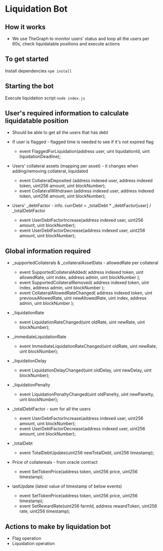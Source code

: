 # Liquidation Bot

## How it works

- We use TheGraph to monitor users' status and loop all the users per 60s, check liquidatable positions and execute actions

## To get started

Install dependencies `npm install`

## Starting the bot

Execute liquidation script `node index.js`

## User's required information to calculate liquidatable position

- Should be able to get all the users that has debt
- If user is flagged - flagged time is needed to see if it's not expired flag

  - event FlaggedForLiquidation(address user, uint liquidationId, uint liquidationDeadline);

- Users' collateral assets (mapping per asset) - it changes when adding/removing collateral, liquidated

  - event CollateralDeposited (address indexed user, address indexed token, uint256 amount, uint blockNumber);
  - event CollateralWithdrawn (address indexed user, address indexed token, uint256 amount, uint blockNumber);

- Users' \_debtFactor - info. currDebt = \_totalDebt \* \_debtFactor[user] / \_totalDebtFactor
  - event UserDebtFactorIncrease(address indexed user, uint256 amount, uint blockNumber);
  - event UserDebtFactorDecrease(address indexed user, uint256 amount, uint blockNumber);

## Global information required

- \_supportedCollaterals & \_collateralAssetData - allowedRate per collateral

  - event SupportedCollateralAdded(
    address indexed token,
    uint allowedRate,
    uint index,
    address admin,
    uint blockNumber
    );
  - event SupportedCollateralRemoved(
    address indexed token,
    uint index,
    address admin,
    uint blockNumber
    );
  - event CollateralAllowedRateChanged(
    address indexed token,
    uint previousAllowedRate,
    uint newAllowedRate,
    uint index,
    address admin,
    uint blockNumber
    );

- \_liquidationRate
  - event LiquidationRateChanged(uint oldRate, uint newRate, uint blockNumber);
- \_immediateLiquidationRate
  - event ImmediateLiquidationRateChanged(uint oldRate, uint newRate, uint blockNumber);
- \_liquidationDelay
  - event LiquidationDelayChanged(uint oldDelay, uint newDelay, uint blockNumber);
- \_liquidationPenalty
  - event LiquidationPenaltyChanged(uint oldPanelty, uint newPanelty, uint blockNumber);
- \_totalDebtFactor - sum for all the users

  - event UserDebtFactorIncrease(address indexed user, uint256 amount, uint blockNumber);
  - event UserDebtFactorDecrease(address indexed user, uint256 amount, uint blockNumber);

- \_totalDebt
  - event TotalDebtUpdate(uint256 newTotalDebt, uint256 timestamp);
- Price of collatereals - from oracle contract
  - event SetTokenPrice(address token, uint256 price, uint256 timestamp);
- lastUpdate (latest value of timestamp of below events)
  - event SetTokenPrice(address token, uint256 price, uint256 timestamp);
  - event SetRewardRate(uint256 farmId, address rewardToken, uint256 rate, uint256 timestamp);

## Actions to make by liquidation bot

- Flag operation
- Liquidation operation
